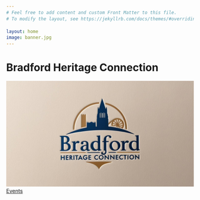 ```yaml
---
# Feel free to add content and custom Front Matter to this file.
# To modify the layout, see https://jekyllrb.com/docs/themes/#overriding-theme-defaults

layout: home
image: banner.jpg
---
```

# Bradford Heritage Connection
![Logo](images/bhc_logo.jpg)
[Events](events.html)


